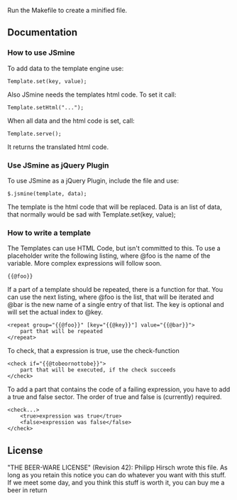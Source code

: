 Run the Makefile to create a minified file.

## Documentation
### How to use JSmine
To add data to the template engine use:

	Template.set(key, value);

Also JSmine needs the templates html code.
To set it call:

	Template.setHtml("...");

When all data and the html code is set, call:

	Template.serve();

It returns the translated html code.

### Use JSmine as jQuery Plugin
To use JSmine as a jQuery Plugin, include the file and use:

	$.jsmine(template, data);

The template is the html code that will be replaced.
Data is an list of data, that normally would be sad with Template.set(key, value);

### How to write a template
The Templates can use HTML Code, but isn't committed to this.
To use a placeholder write the following listing, where @foo is the name of the variable.
More complex expressions will follow soon.

	{{@foo}}

If a part of a template should be repeated, there is a function for that.
You can use the next listing, where @foo is the list, that will be iterated and @bar is the new name of a single entry of that list.
The key is optional and will set the actual index to @key.

	<repeat group="{{@foo}}" [key="{{@key}}"] value="{{@bar}}">
		part that will be repeated
	</repeat>

To check, that a expression is true, use the check-function

	<check if="{{@tobeornottobe}}">
		part that will be executed, if the check succeeds
	</check>

To add a part that contains the code of a failing expression, you have to add a true and false sector.
The order of true and false is (currently) required.

	<check...>
		<true>expression was true</true>
		<false>expression was false</false>
	</check>

## License
"THE BEER-WARE LICENSE" (Revision 42):
Philipp Hirsch wrote this file. As long as you retain this notice you
can do whatever you want with this stuff. If we meet some day, and you think
this stuff is worth it, you can buy me a beer in return
